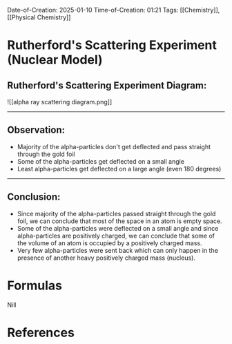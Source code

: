 Date-of-Creation: 2025-01-10
Time-of-Creation: 01:21
Tags: [[Chemistry]], [[Physical Chemistry]]

# Rutherford's Scattering Experiment (Nuclear Model)

## Rutherford's Scattering Experiment Diagram:


![[alpha ray scattering diagram.png]]


___

## Observation:

- Majority of the alpha-particles don't get deflected and pass straight through the gold foil
- Some of the alpha-particles get deflected on a small angle
- Least alpha-particles get deflected on a large angle (even 180 degrees)

___

## Conclusion:

- Since majority of the alpha-particles passed straight through the gold foil, we can conclude that most of the space in an atom is empty space.
- Some of the alpha-particles were deflected on a small angle and since alpha-particles are positively charged, we can conclude that some of the volume of an atom is occupied by a positively charged mass.
- Very few alpha-particles were sent back which can only happen in the presence of another heavy positively charged mass (nucleus).


# Formulas

Nill

# References



